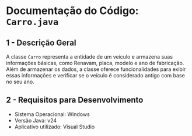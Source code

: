 # Documentação do Código: **`Carro.java`**

## 1 - Descrição Geral

 A classe `Carro` representa a entidade de um veículo e armazena suas informações básicas, como Renavam, placa, modelo e ano de fabricação. Além de armazenar os dados, a classe oferece funcionalidades para exibir essas informações e verificar se o veículo é considerado antigo com base no seu ano.

## 2 - Requisitos para Desenvolvimento

* Sistema Operacional: Windows
* Versão Java: v24
* Aplicativo utilizado: Visual Studio
